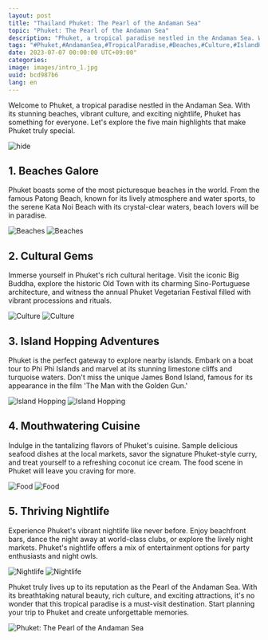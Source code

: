 ```yaml
---
layout: post
title: "Thailand Phuket: The Pearl of the Andaman Sea"
topic: "Phuket: The Pearl of the Andaman Sea"
description: "Phuket, a tropical paradise nestled in the Andaman Sea. With its stunning beaches, vibrant culture, and exciting nightlife, Phuket has something for everyone."
tags: "#Phuket,#AndamanSea,#TropicalParadise,#Beaches,#Culture,#IslandHopping,#Cuisine,#Nightlife"
date: 2023-07-07 00:00:00 UTC+09:00"
categories: 
image: images/intro_1.jpg
uuid: bcd987b6
lang: en
---
```


Welcome to Phuket, a tropical paradise nestled in the Andaman Sea. With its stunning beaches, vibrant culture, and exciting nightlife, Phuket has something for everyone. Let's explore the five main highlights that make Phuket truly special.

![hide](images/intro_1.jpg)


## 1. Beaches Galore
Phuket boasts some of the most picturesque beaches in the world. From the famous Patong Beach, known for its lively atmosphere and water sports, to the serene Kata Noi Beach with its crystal-clear waters, beach lovers will be in paradise.

![Beaches](images/main1_11.jpg)
![Beaches](images/main1_12.jpg)


## 2. Cultural Gems
Immerse yourself in Phuket's rich cultural heritage. Visit the iconic Big Buddha, explore the historic Old Town with its charming Sino-Portuguese architecture, and witness the annual Phuket Vegetarian Festival filled with vibrant processions and rituals.

![Culture](images/main2_4.jpg)
![Culture](images/main2_10.jpg)


## 3. Island Hopping Adventures
Phuket is the perfect gateway to explore nearby islands. Embark on a boat tour to Phi Phi Islands and marvel at its stunning limestone cliffs and turquoise waters. Don't miss the unique James Bond Island, famous for its appearance in the film 'The Man with the Golden Gun.'

![Island Hopping](images/main3_11.jpg)
![Island Hopping](images/main3_12.jpg)


## 4. Mouthwatering Cuisine
Indulge in the tantalizing flavors of Phuket's cuisine. Sample delicious seafood dishes at the local markets, savor the signature Phuket-style curry, and treat yourself to a refreshing coconut ice cream. The food scene in Phuket will leave you craving for more.

![Food](images/main4_10.jpg)
![Food](images/main4_11.jpg)


## 5. Thriving Nightlife
Experience Phuket's vibrant nightlife like never before. Enjoy beachfront bars, dance the night away at world-class clubs, or explore the lively night markets. Phuket's nightlife offers a mix of entertainment options for party enthusiasts and night owls.

![Nightlife](images/main5_11.jpg)
![Nightlife](images/main5_12.jpg)




Phuket truly lives up to its reputation as the Pearl of the Andaman Sea. With its breathtaking natural beauty, rich culture, and exciting attractions, it's no wonder that this tropical paradise is a must-visit destination. Start planning your trip to Phuket and create unforgettable memories.

![Phuket: The Pearl of the Andaman Sea](images/intro_2.jpg)
